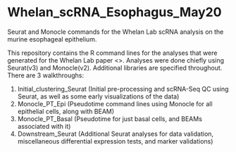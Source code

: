 # Whelan_scRNA_Esophagus_May20
Seurat and Monocle commands for the Whelan Lab scRNA analysis on the murine esophageal epithelium.

This repository contains the R command lines for the analyses that were generated for the Whelan Lab paper <>.
Analyses were done chiefly using Seurat(v3) and Monocle(v2). Additional libraries are specified throughout. 
There are 3 walkthroughs:
1. Initial_clustering_Seurat (Initial pre-processing and scRNA-Seq QC using Seurat, as well as some early visualizations of the data)
2. Monocle_PT_Epi (Pseudotime command lines using Monocle for all epithelial cells, along with BEAM)
3. Monocle_PT_Basal (Pseudotime for just basal cells, and BEAMs associated with it)
4. Downstream_Seurat (Additional Seurat analyses for data validation, miscellaneous differential expression tests, and marker validations)
